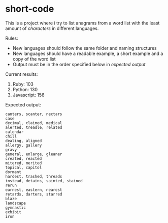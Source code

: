 # short-code
This is a project where i try to list anagrams from a word list with the least
amount of _characters_ in different languages.

Rules:
- New languages should follow the same folder and naming structures
- New languages should have a readable example, a short example and a copy of the word list
- Output must be in the order specified below in _expected output_

Current results:

1. Ruby: 103
2. Python: 130
3. Javascript: 156

Expected output:

```
canters, scanter, nectars
case
decimal, claimed, medical
alerted, treadle, related
calendar
chill
dealing, aligned
allergy, gallery
gravy
general, enlarge, gleaner
created, reacted
mitered, merited
topical, capitol
dormant
hardest, trashed, threads
instead, detains, sainted, stained
rerun
earnest, eastern, nearest
retards, darters, starred
blaze
landscape
gymnastic
exhibit
iron
```
